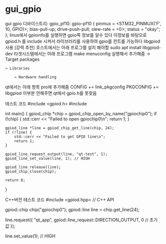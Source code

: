 # gui_gpio
gui gpio
디바이스트리:
        gpio_pf10: gpio-pf10 {
                pinmux = <STM32_PINMUX('F', 10, GPIO)>;
                bias-pull-up;
                drive-push-pull;
                slew-rate = <0>;
                status = "okay";
        };
linux에서 gpioinfo를 실행하면 gpio쪽 정보를 알수 있다
이정보를 바탕으로 gpiod.h 를 include 시켜서 라이브러리를 사용하여 gpio를 컨트롤 가능하다
libgpiod 사용 (강력 추천)
호스트에서는 아래 프로그램 설치 해야함
sudo apt install libgpiod-dev
타겟시스템에서는 아래 프로그램 make menuconfig 실행해서 추가해줌
→ Target packages

    → Libraries

        → Hardware handling
qt에서는 아래 항목 pro에 추가해줌
CONFIG += link_pkgconfig
PKGCONFIG += libgpiod
이부분 안해주면 qt에서 gpio.h를 못찾음

테스트 코드
#include <gpiod.h>
#include <iostream>

int main() {
    gpiod_chip *chip = gpiod_chip_open_by_name("gpiochip0");
    if (!chip) {
        std::cerr << "Failed to open gpiochip0\n";
        return 1;
    }

    gpiod_line *line = gpiod_chip_get_line(chip, 24);
    if (!line) {
        std::cerr << "Failed to get GPIO line\n";
        return 1;
    }

    gpiod_line_request_output(line, "qt-test", 1);
    gpiod_line_set_value(line, 1); // HIGH

    gpiod_line_release(line);
    gpiod_chip_close(chip);

    return 0;
}

C++버전 테스트 코드
#include <gpiod.hpp> // C++ API

gpiod::chip chip("gpiochip0");
gpiod::line line = chip.get_line(24);

line.request({
    "qt_app",
    gpiod::line_request::DIRECTION_OUTPUT,
    0 // 초기 값
});

line.set_value(1); // HIGH
